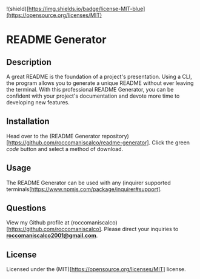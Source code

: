 !(shield)[https://img.shields.io/badge/license-MIT-blue](https://opensource.org/licenses/MIT)

  # README Generator
  
  ## Description
  A great README is the foundation of a project's presentation. Using a CLI, the program allows you to generate a unique README without ever leaving the terminal. With this professional README Generator, you can be confident with your project's documentation and devote more time to developing new features.
  
  ## Installation
  Head over to the (README Generator repository)[https://github.com/roccomaniscalco/readme-generator]. Click the green *code* button and select a method of download.

  ## Usage
  The README Generator can be used with any (inquirer supported terminals[https://www.npmjs.com/package/inquirer#support].
  
  ## Questions
  View my Github profile at (roccomaniscalco)[https://github.com/roccomaniscalco]. Please direct your inquiries to **roccomaniscalco2001@gmail.com**.

  ## License
  Licensed under the (MIT)[https://opensource.org/licenses/MIT] license.
  